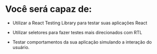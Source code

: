 # Você será capaz de:

  - Utilizar a React Testing Library para testar suas aplicações React

  - Utilizar seletores para fazer testes mais direcionados com RTL
  
  - Testar comportamentos da sua aplicação simulando a interação do usuário.

